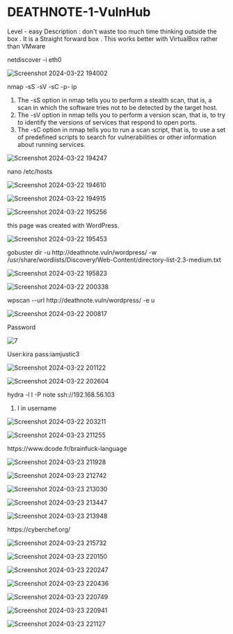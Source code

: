 # DEATHNOTE-1-VulnHub
Level - easy  Description : don't waste too much time thinking outside the box . It is a Straight forward box .  This works better with VirtualBox rather than VMware

<p>netdiscover -i eth0</p>

![Screenshot 2024-03-22 194002](https://github.com/Gheris-579/DEATHNOTE-1-VulnHub/assets/103877241/bd50c87b-ee50-4f1d-bd85-d3d282cf0704)

<p>nmap -sS -sV -sC -p- ip</p>
<ol>
  <li>The -sS option in nmap tells you to perform a stealth scan, that is, a scan in which the software tries not to be detected by the target host.</li>
  <li>The -sV option in nmap tells you to perform a version scan, that is, to try to identify the versions of services that respond to open ports.</li>
  <li>The -sC option in nmap tells you to run a scan script, that is, to use a set of predefined scripts to search for vulnerabilities or other information about running services.</li>
</ol>

![Screenshot 2024-03-22 194247](https://github.com/Gheris-579/DEATHNOTE-1-VulnHub/assets/103877241/de40d3b2-7c62-40a4-bcbc-69b676bbc743)

<p>nano /etc/hosts</p>

![Screenshot 2024-03-22 194610](https://github.com/Gheris-579/DEATHNOTE-1-VulnHub/assets/103877241/25ccb3f2-dad2-4e3e-8bed-f1367d0374f7)

![Screenshot 2024-03-22 194915](https://github.com/Gheris-579/DEATHNOTE-1-VulnHub/assets/103877241/8bb24cc1-ca44-41f6-bd2d-2e84488aea47)


![Screenshot 2024-03-22 195256](https://github.com/Gheris-579/DEATHNOTE-1-VulnHub/assets/103877241/31fa0e66-003e-4cc9-a9f5-dd6f4bea5abb)

<p>this page was created with WordPress.</p>

![Screenshot 2024-03-22 195453](https://github.com/Gheris-579/DEATHNOTE-1-VulnHub/assets/103877241/1a213f8e-7922-44a7-a950-32301ffe8234)

<p>gobuster dir -u http://deathnote.vuln/wordpress/ -w /usr/share/wordlists/Discovery/Web-Content/directory-list-2.3-medium.txt</p>

![Screenshot 2024-03-22 195823](https://github.com/Gheris-579/DEATHNOTE-1-VulnHub/assets/103877241/904ab1b4-463b-4805-856e-8374ac12eab5)

![Screenshot 2024-03-22 200338](https://github.com/Gheris-579/DEATHNOTE-1-VulnHub/assets/103877241/ab8662f6-f682-4483-a56b-65baa252b720)

<p>wpscan --url http://deathnote.vuln/wordpress/ -e u</p>

![Screenshot 2024-03-22 200817](https://github.com/Gheris-579/DEATHNOTE-1-VulnHub/assets/103877241/fabeefba-235e-4615-8f59-e5a9fd46b509)

<p>Password</p>

![7](https://github.com/Gheris-579/DEATHNOTE-1-VulnHub/assets/103877241/0b34962d-aa78-4cd4-a963-4364c8c689ec)


<p>User:kira  pass:iamjustic3</p>

![Screenshot 2024-03-22 201122](https://github.com/Gheris-579/DEATHNOTE-1-VulnHub/assets/103877241/aadcd586-5e17-4546-8bae-7cd7f295dd91)


![Screenshot 2024-03-22 202604](https://github.com/Gheris-579/DEATHNOTE-1-VulnHub/assets/103877241/8df873c2-f174-4984-a9d2-10bef858ec54)


<p>hydra -l l -P note ssh://192.168.56.103</p>

<ol>
  <li>l in username</li>
</ol>

![Screenshot 2024-03-22 203211](https://github.com/Gheris-579/DEATHNOTE-1-VulnHub/assets/103877241/bbf7ca5a-468f-4813-b58d-3c8a030a34ed)


![Screenshot 2024-03-23 211255](https://github.com/Gheris-579/DEATHNOTE-1-VulnHub/assets/103877241/d5e48ee1-a3e2-481e-8b7d-fb9fd81c63bb)

<p>https://www.dcode.fr/brainfuck-language</p>

![Screenshot 2024-03-23 211928](https://github.com/Gheris-579/DEATHNOTE-1-VulnHub/assets/103877241/82286724-2527-40d5-a87a-52b5ba17a32a)


![Screenshot 2024-03-23 212742](https://github.com/Gheris-579/DEATHNOTE-1-VulnHub/assets/103877241/f9b07b00-b7ea-494a-a672-9a5b28b965f3)


![Screenshot 2024-03-23 213030](https://github.com/Gheris-579/DEATHNOTE-1-VulnHub/assets/103877241/8e10ebad-a1f8-4e02-a3d8-e6d11b9fa98d)


![Screenshot 2024-03-23 213447](https://github.com/Gheris-579/DEATHNOTE-1-VulnHub/assets/103877241/496521eb-3af4-41c2-832b-34bd87df56ad)


![Screenshot 2024-03-23 213948](https://github.com/Gheris-579/DEATHNOTE-1-VulnHub/assets/103877241/fbd541e4-5ff5-4b1c-8d45-982f7db494ac)

<p>https://cyberchef.org/</p>

![Screenshot 2024-03-23 215732](https://github.com/Gheris-579/DEATHNOTE-1-VulnHub/assets/103877241/14ba105e-f3f6-45cc-a2b4-74602f18cb87)


![Screenshot 2024-03-23 220150](https://github.com/Gheris-579/DEATHNOTE-1-VulnHub/assets/103877241/97001f25-f5fa-4b3c-8857-e23f1ab29f85)


![Screenshot 2024-03-23 220247](https://github.com/Gheris-579/DEATHNOTE-1-VulnHub/assets/103877241/3cceabd2-3ad7-4e43-8cdc-53ee35af8ec8)


![Screenshot 2024-03-23 220436](https://github.com/Gheris-579/DEATHNOTE-1-VulnHub/assets/103877241/e4febb8c-5c67-4521-983b-715d9c542a86)


![Screenshot 2024-03-23 220749](https://github.com/Gheris-579/DEATHNOTE-1-VulnHub/assets/103877241/0c37d2d3-83a9-450e-a530-237e33858e47)


![Screenshot 2024-03-23 220941](https://github.com/Gheris-579/DEATHNOTE-1-VulnHub/assets/103877241/f7ebec59-0e30-491c-8c10-b858624225d9)


![Screenshot 2024-03-23 221127](https://github.com/Gheris-579/DEATHNOTE-1-VulnHub/assets/103877241/2a08dafe-e722-4a73-bdb4-d40f6d2234a6)
